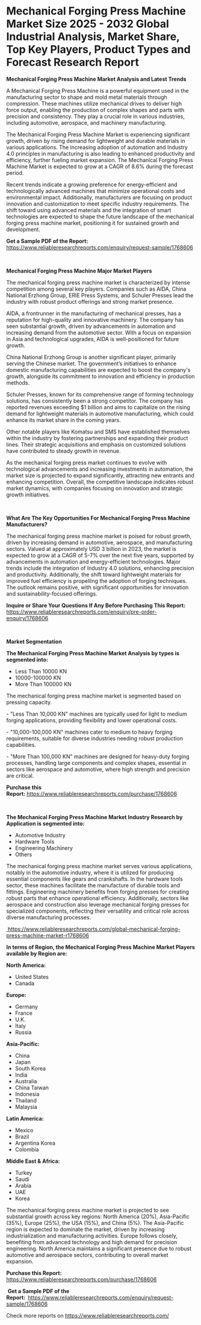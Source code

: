 <p><h1>Mechanical Forging Press Machine Market Size 2025 - 2032 Global Industrial Analysis, Market Share, Top Key Players, Product Types and Forecast Research Report</h1></p><p><strong>Mechanical Forging Press Machine Market Analysis and Latest Trends</strong></p>
<p><p>A Mechanical Forging Press Machine is a powerful equipment used in the manufacturing sector to shape and mold metal materials through compression. These machines utilize mechanical drives to deliver high force output, enabling the production of complex shapes and parts with precision and consistency. They play a crucial role in various industries, including automotive, aerospace, and machinery manufacturing.</p><p>The Mechanical Forging Press Machine Market is experiencing significant growth, driven by rising demand for lightweight and durable materials in various applications. The increasing adoption of automation and Industry 4.0 principles in manufacturing is also leading to enhanced productivity and efficiency, further fueling market expansion. The Mechanical Forging Press Machine Market is expected to grow at a CAGR of 8.6% during the forecast period.</p><p>Recent trends indicate a growing preference for energy-efficient and technologically advanced machines that minimize operational costs and environmental impact. Additionally, manufacturers are focusing on product innovation and customization to meet specific industry requirements. The shift toward using advanced materials and the integration of smart technologies are expected to shape the future landscape of the mechanical forging press machine market, positioning it for sustained growth and development.</p></p>
<p><strong>Get a Sample PDF of the Report:&nbsp;</strong> <a href="https://www.reliableresearchreports.com/enquiry/request-sample/1768606?utm_campaign=2716&utm_medium=2&utm_source=Github&utm_content=ia&utm_term=27022025&utm_id=mechanical-forging-press-machine">https://www.reliableresearchreports.com/enquiry/request-sample/1768606</a></p>
<p>&nbsp;</p>
<p><strong>Mechanical Forging Press Machine Major Market Players</strong></p>
<p><p>The mechanical forging press machine market is characterized by intense competition among several key players. Companies such as AIDA, China National Erzhong Group, ERIE Press Systems, and Schuler Presses lead the industry with robust product offerings and strong market presence.</p><p>AIDA, a frontrunner in the manufacturing of mechanical presses, has a reputation for high-quality and innovative machinery. The company has seen substantial growth, driven by advancements in automation and increasing demand from the automotive sector. With a focus on expansion in Asia and technological upgrades, AIDA is well-positioned for future growth.</p><p>China National Erzhong Group is another significant player, primarily serving the Chinese market. The government’s initiatives to enhance domestic manufacturing capabilities are expected to boost the company's growth, alongside its commitment to innovation and efficiency in production methods.</p><p>Schuler Presses, known for its comprehensive range of forming technology solutions, has consistently been a strong competitor. The company has reported revenues exceeding $1 billion and aims to capitalize on the rising demand for lightweight materials in automotive manufacturing, which could enhance its market share in the coming years.</p><p>Other notable players like Komatsu and SMS have established themselves within the industry by fostering partnerships and expanding their product lines. Their strategic acquisitions and emphasis on customized solutions have contributed to steady growth in revenue.</p><p>As the mechanical forging press market continues to evolve with technological advancements and increasing investments in automation, the market size is projected to expand significantly, attracting new entrants and enhancing competition. Overall, the competitive landscape indicates robust market dynamics, with companies focusing on innovation and strategic growth initiatives.</p></p>
<p>&nbsp;</p>
<p><strong>What Are The Key Opportunities For Mechanical Forging Press Machine Manufacturers?</strong></p>
<p><p>The mechanical forging press machine market is poised for robust growth, driven by increasing demand in automotive, aerospace, and manufacturing sectors. Valued at approximately USD 3 billion in 2023, the market is expected to grow at a CAGR of 5-7% over the next five years, supported by advancements in automation and energy-efficient technologies. Major trends include the integration of Industry 4.0 solutions, enhancing precision and productivity. Additionally, the shift toward lightweight materials for improved fuel efficiency is propelling the adoption of forging techniques. The outlook remains positive, with significant opportunities for innovation and sustainability-focused offerings.</p></p>
<p><strong>Inquire or Share Your Questions If Any Before Purchasing This Report:</strong> <a href="https://www.reliableresearchreports.com/enquiry/pre-order-enquiry/1768606?utm_campaign=2716&utm_medium=2&utm_source=Github&utm_content=ia&utm_term=27022025&utm_id=mechanical-forging-press-machine">https://www.reliableresearchreports.com/enquiry/pre-order-enquiry/1768606</a></p>
<p>&nbsp;</p>
<p><strong>Market Segmentation</strong></p>
<p><strong>The Mechanical Forging Press Machine Market Analysis by types is segmented into:</strong></p>
<p><ul><li>Less Than 10000 KN</li><li>10000-100000 KN</li><li>More Than 100000 KN</li></ul></p>
<p><p>The mechanical forging press machine market is segmented based on pressing capacity. </p><p>- "Less Than 10,000 KN" machines are typically used for light to medium forging applications, providing flexibility and lower operational costs.</p><p>- "10,000-100,000 KN" machines cater to medium to heavy forging requirements, suitable for diverse industries needing robust production capabilities.</p><p>- "More Than 100,000 KN" machines are designed for heavy-duty forging processes, handling large components and complex shapes, essential in sectors like aerospace and automotive, where high strength and precision are critical.</p></p>
<p><strong>Purchase this Report:&nbsp;</strong><a href="https://www.reliableresearchreports.com/purchase/1768606?utm_campaign=2716&utm_medium=2&utm_source=Github&utm_content=ia&utm_term=27022025&utm_id=mechanical-forging-press-machine">https://www.reliableresearchreports.com/purchase/1768606</a></p>
<p>&nbsp;</p>
<p><strong>The Mechanical Forging Press Machine Market Industry Research by Application is segmented into:</strong></p>
<p><ul><li>Automotive Industry</li><li>Hardware Tools</li><li>Engineering Machinery</li><li>Others</li></ul></p>
<p><p>The mechanical forging press machine market serves various applications, notably in the automotive industry, where it is utilized for producing essential components like gears and crankshafts. In the hardware tools sector, these machines facilitate the manufacture of durable tools and fittings. Engineering machinery benefits from forging presses for creating robust parts that enhance operational efficiency. Additionally, sectors like aerospace and construction also leverage mechanical forging presses for specialized components, reflecting their versatility and critical role across diverse manufacturing processes.</p></p>
<p><a href="https://www.reliableresearchreports.com/global-mechanical-forging-press-machine-market-r1768606?utm_campaign=2716&utm_medium=2&utm_source=Github&utm_content=ia&utm_term=27022025&utm_id=mechanical-forging-press-machine">&nbsp;https://www.reliableresearchreports.com/global-mechanical-forging-press-machine-market-r1768606</a></p>
<p><strong>In terms of Region, the Mechanical Forging Press Machine Market Players available by Region are:</strong></p>
<p>
    <p> <strong> North America: </strong>
        <ul>
            <li>United States</li>
            <li>Canada</li>
        </ul>
        </p> 
    <p> <strong> Europe: </strong>
        <ul>
            <li>Germany</li>
            <li>France</li>
            <li>U.K.</li>
            <li>Italy</li>
            <li>Russia</li>
        </ul>
        </p> 
    <p> <strong> Asia-Pacific: </strong>
        <ul>
            <li>China</li>
            <li>Japan</li>
            <li>South Korea</li>
            <li>India</li>
            <li>Australia</li>
            <li>China Taiwan</li>
            <li>Indonesia</li>
            <li>Thailand</li>
            <li>Malaysia</li>
        </ul>
        </p> 
    <p> <strong> Latin America: </strong>
        <ul>
            <li>Mexico</li>
            <li>Brazil</li>
            <li>Argentina Korea</li>
            <li>Colombia</li>
        </ul>
        </p> 
    <p> <strong> Middle East & Africa: </strong>
        <ul>
            <li>Turkey</li>
            <li>Saudi</li>
            <li>Arabia</li>
            <li>UAE</li>
            <li>Korea</li>
        </ul>
    </p>
    </p>
<p><p>The mechanical forging press machine market is projected to see substantial growth across key regions: North America (20%), Asia-Pacific (35%), Europe (25%), the USA (15%), and China (5%). The Asia-Pacific region is expected to dominate the market, driven by increasing industrialization and manufacturing activities. Europe follows closely, benefiting from advanced technology and high demand for precision engineering. North America maintains a significant presence due to robust automotive and aerospace sectors, contributing to overall market expansion.</p></p>
<p><strong>Purchase this Report: </strong><a href="https://www.reliableresearchreports.com/purchase/1768606?utm_campaign=2716&utm_medium=2&utm_source=Github&utm_content=ia&utm_term=27022025&utm_id=mechanical-forging-press-machine">https://www.reliableresearchreports.com/purchase/1768606</a></p>
<p>&nbsp;<strong>Get a Sample PDF of the Report:&nbsp;&nbsp;</strong><a href="https://www.reliableresearchreports.com/enquiry/request-sample/1768606?utm_campaign=2716&utm_medium=2&utm_source=Github&utm_content=ia&utm_term=27022025&utm_id=mechanical-forging-press-machine">https://www.reliableresearchreports.com/enquiry/request-sample/1768606</a></p>
<p><strong></strong></p>
<p>Check more reports on <a href="https://www.reliableresearchreports.com/?utm_campaign=2716&utm_medium=2&utm_source=Github&utm_content=ia&utm_term=27022025&utm_id=mechanical-forging-press-machine">https://www.reliableresearchreports.com/</a></p>